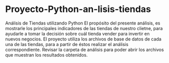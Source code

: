 # Proyecto-Python-an-lisis-tiendas
Análisis de Tiendas utilizando Python
El propósito del presente análisis, es mostrarle los principales indicadores de las tiendas de nuestro clietne, para ayudarle a tomar la decisión sobre cuál tienda vender para invertir en nuevos negocios.
El proyecto utiliza los archivos de base de datos de cada una de las tiendas, para a partir de éstos realizar el análisis correspondiente.
Revisar la carpeta de análisis para poder abrir los archivos que muestran los resultados obtenidos.
